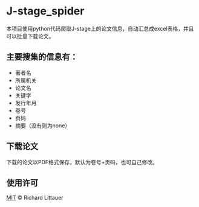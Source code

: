 # J-stage_spider

本项目使用python代码爬取J-stage上的论文信息，自动汇总成excel表格，并且可以批量下载论文。

## 主要搜集的信息有：
- 著者名
- 所属机关
- 论文名
- 关键字
- 发行年月
- 卷号
- 页码
- 摘要（没有则为none）

## 下载论文
下载的论文以PDF格式保存，默认为卷号+页码，也可自己修改。

## 使用许可
[MIT](LICENSE) © Richard Littauer
